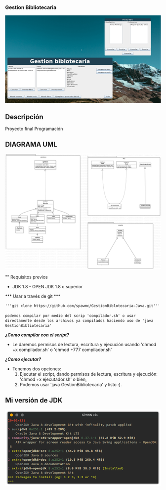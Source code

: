 ### Gestion Bibliotecaria
![Screenshotprincipal](img/ScreenshotPrincipal.png)

## Descripción
Proyecto final Programación

## DIAGRAMA UML
![DiagramaUML](img/UML.svg)

"" Requisitos previos
- JDK 1.8 - OPEN JDK 1.8 o superior

*** Usar a través de git ***

    '''git clone https://github.com/spawmc/GestionBiblotecaria-Java.git'''

    podemos compilar por medio del scrip 'compilador.sh' o usar directamente desde los archivos ya compilados haciendo uso de 'java GestionBibliotecaria'

***¿Como compilar con el script?***

- Le daremos permisos de lectura, escritura y ejecución usando 'chmod +x compilador.sh' o 'chmod +777 compilador.sh'

***¿Como ejecutar?***

- Tenemos dos opciones: 
    1. Ejecutar el script, dando permisos de lectura, escritura y ejecución: 'chmod +x ejecutador.sh' o bien,
    2. Podemos usar 'java GestionBibliotecaria' y listo :).

## Mi versión de JDK
![Screenshot_JDK](img/VersionJDK.png)



